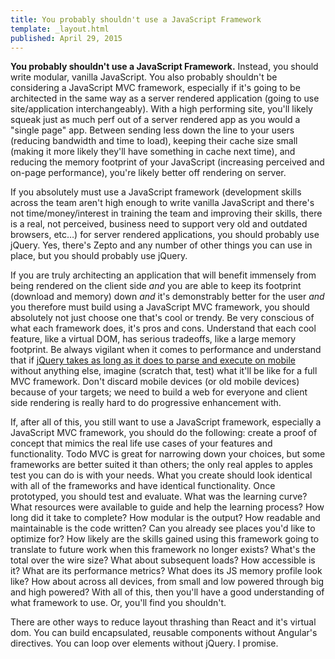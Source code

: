 ```yaml
---
title: You probably shouldn't use a JavaScript Framework
template: _layout.html
published: April 29, 2015
---
```

**You probably shouldn't use a JavaScript Framework.** Instead, you should write modular, vanilla JavaScript. You also probably shouldn't be considering a JavaScript MVC framework, especially if it's going to be architected in the same way as a server rendered application (going to use site/application interchangeably). With a high performing site, you'll likely squeak just as much perf out of a server rendered app as you would a "single page" app. Between sending less down the line to your users (reducing bandwidth and time to load), keeping their cache size small (making it more likely they'll have something in cache next time), and reducing the memory footprint of your JavaScript (increasing perceived and on-page performance), you're likely better off rendering on server.

If you absolutely must use a JavaScript framework (development skills across the team aren't high enough to write vanilla JavaScript and there's not time/money/interest in training the team and improving their skills, there is a real, not perceived, business need to support very old and outdated browsers, etc…) for server rendered applications, you should probably use jQuery. Yes, there's Zepto and any number of other things you can use in place, but you should probably use jQuery.

If you are truly architecting an application that will benefit immensely from being rendered on the client side _and_ you are able to keep its footprint (download and memory) down _and_ it's demonstrably better for the user _and_ you therefore must build using a JavaScript MVC framework, you should absolutely not just choose one that's cool or trendy. Be very conscious of what each framework does, it's pros and cons. Understand that each cool feature, like a virtual DOM, has serious tradeoffs, like a large memory footprint. Be always vigilant when it comes to performance and understand that if [jQuery takes as long as it does to parse and execute on mobile](http://timkadlec.com/2014/09/js-parse-and-execution-time/) without anything else, imagine (scratch that, test) what it'll be like for a full MVC framework. Don't discard mobile devices (or old mobile devices) because of your targets; we need to build a web for everyone and client side rendering is really hard to do progressive enhancement with.

If, after all of this, you still want to use a JavaScript framework, especially a JavaScript MVC framework, you should do the following: create a proof of concept that mimics the real life use cases of your features and functionality. Todo MVC is great for narrowing down your choices, but some frameworks are better suited it than others; the only real apples to apples test you can do is with your needs. What you create should look identical with all of the frameworks and have identical functionality. Once prototyped, you should test and evaluate. What was the learning curve? What resources were available to guide and help the learning process? How long did it take to complete? How modular is the output? How readable and maintainable is the code written? Can you already see places you'd like to optimize for? How likely are the skills gained using this framework going to translate to future work when this framework no longer exists? What's the total over the wire size? What about subsequent loads? How accessible is it? What are its performance metrics? What does its JS memory profile look like? How about across all devices, from small and low powered through big and high powered? With all of this, then you'll have a good understanding of what framework to use. Or, you'll find you shouldn't.

There are other ways to reduce layout thrashing than React and it's virtual dom. You can build encapsulated, reusable components without Angular's directives. You can loop over elements without jQuery. I promise.
